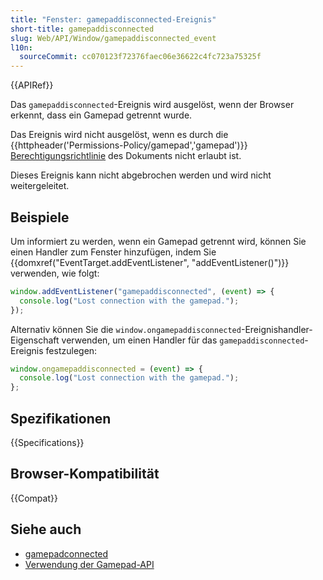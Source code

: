 ```yaml
---
title: "Fenster: gamepaddisconnected-Ereignis"
short-title: gamepaddisconnected
slug: Web/API/Window/gamepaddisconnected_event
l10n:
  sourceCommit: cc070123f72376faec06e36622c4fc723a75325f
---
```


{{APIRef}}

Das `gamepaddisconnected`-Ereignis wird ausgelöst, wenn der Browser erkennt, dass ein Gamepad getrennt wurde.

Das Ereignis wird nicht ausgelöst, wenn es durch die {{httpheader('Permissions-Policy/gamepad','gamepad')}} [Berechtigungsrichtlinie](/de/docs/Web/HTTP/Permissions_Policy) des Dokuments nicht erlaubt ist.

Dieses Ereignis kann nicht abgebrochen werden und wird nicht weitergeleitet.

## Beispiele

Um informiert zu werden, wenn ein Gamepad getrennt wird, können Sie einen Handler zum Fenster hinzufügen, indem Sie {{domxref("EventTarget.addEventListener", "addEventListener()")}} verwenden, wie folgt:

```js
window.addEventListener("gamepaddisconnected", (event) => {
  console.log("Lost connection with the gamepad.");
});
```

Alternativ können Sie die `window.ongamepaddisconnected`-Ereignishandler-Eigenschaft verwenden, um einen Handler für das `gamepaddisconnected`-Ereignis festzulegen:

```js
window.ongamepaddisconnected = (event) => {
  console.log("Lost connection with the gamepad.");
};
```

## Spezifikationen

{{Specifications}}

## Browser-Kompatibilität

{{Compat}}

## Siehe auch

- [gamepadconnected](/de/docs/Web/API/Window/gamepadconnected_event)
- [Verwendung der Gamepad-API](/de/docs/Web/API/Gamepad_API/Using_the_Gamepad_API)
